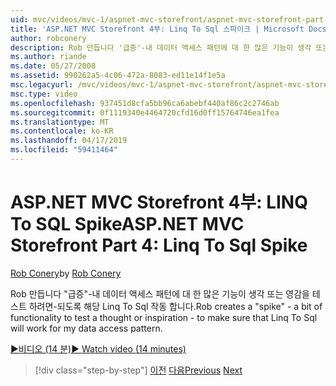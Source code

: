 ```yaml
---
uid: mvc/videos/mvc-1/aspnet-mvc-storefront/aspnet-mvc-storefront-part-4-linq-to-sql-spike
title: 'ASP.NET MVC Storefront 4부: Linq To Sql 스파이크 | Microsoft Docs'
author: robconery
description: Rob 만듭니다 '급증'-내 데이터 액세스 패턴에 대 한 많은 기능이 생각 또는 영감을 테스트 하려면-되도록 해당 Linq To Sql 작동 합니다.
ms.author: riande
ms.date: 05/27/2008
ms.assetid: 990262a5-4c06-472a-8083-ed11e14f1e5a
msc.legacyurl: /mvc/videos/mvc-1/aspnet-mvc-storefront/aspnet-mvc-storefront-part-4-linq-to-sql-spike
msc.type: video
ms.openlocfilehash: 937451d8cfa5bb96ca6abebf440af86c2c2746ab
ms.sourcegitcommit: 0f1119340e4464720cfd16d0ff15764746ea1fea
ms.translationtype: MT
ms.contentlocale: ko-KR
ms.lasthandoff: 04/17/2019
ms.locfileid: "59411464"
---
```

# <a name="aspnet-mvc-storefront-part-4-linq-to-sql-spike"></a><span data-ttu-id="ab0f8-103">ASP.NET MVC Storefront 4부: LINQ To SQL Spike</span><span class="sxs-lookup"><span data-stu-id="ab0f8-103">ASP.NET MVC Storefront Part 4: Linq To Sql Spike</span></span>

<span data-ttu-id="ab0f8-104">[Rob Conery](https://github.com/robconery)</span><span class="sxs-lookup"><span data-stu-id="ab0f8-104">by [Rob Conery](https://github.com/robconery)</span></span>

<span data-ttu-id="ab0f8-105">Rob 만듭니다 "급증"-내 데이터 액세스 패턴에 대 한 많은 기능이 생각 또는 영감을 테스트 하려면-되도록 해당 Linq To Sql 작동 합니다.</span><span class="sxs-lookup"><span data-stu-id="ab0f8-105">Rob creates a "spike" - a bit of functionality to test a thought or inspiration - to make sure that Linq To Sql will work for my data access pattern.</span></span>

[<span data-ttu-id="ab0f8-106">&#9654;비디오 (14 분)</span><span class="sxs-lookup"><span data-stu-id="ab0f8-106">&#9654; Watch video (14 minutes)</span></span>](https://channel9.msdn.com/Blogs/ASP-NET-Site-Videos/aspnet-mvc-storefront-part-4-linq-to-sql-spike)

> [!div class="step-by-step"]
> <span data-ttu-id="ab0f8-107">[이전](aspnet-mvc-storefront-part-3-pipes-and-filters.md)
> [다음](aspnet-mvc-storefront-part-5-globalization.md)</span><span class="sxs-lookup"><span data-stu-id="ab0f8-107">[Previous](aspnet-mvc-storefront-part-3-pipes-and-filters.md)
[Next](aspnet-mvc-storefront-part-5-globalization.md)</span></span>
